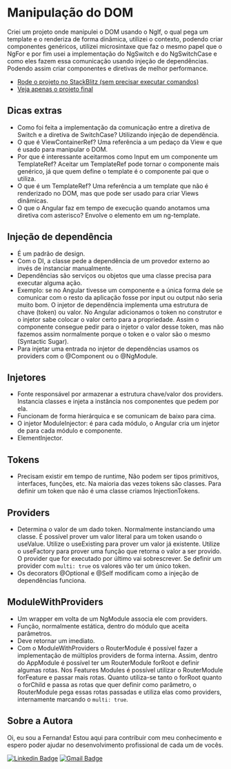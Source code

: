 # Manipulação do DOM
Criei um projeto onde manipulei o DOM usando o NgIf, o qual pega um template e o renderiza de forma dinâmica, utilizei o contexto, podendo criar componentes genéricos, utilizei microsintaxe que faz o mesmo papel que o NgFor e por fim usei a implementação do NgSwitch e do NgSwitchCase e como eles fazem essa comunicação usando injeção de dependências. Podendo assim criar componentes e diretivas de melhor performance. 

- [Rode o projeto no StackBlitz (sem precisar executar comandos)](https://stackblitz.com/edit/template-directives)
- [Veja apenas o projeto final](https://template-directives.stackblitz.io/)

## Dicas extras
- Como foi feita a implementação da comunicação entre a diretiva de Switch e a diretiva de SwitchCase? Utilizando injeção de dependência.
- O que é ViewContainerRef? Uma referência a um pedaço da View e que é usado para manipular o DOM. 
- Por que é interessante aceitarmos como Input em um componente um TemplateRef? Aceitar um TemplateRef pode tornar o componente mais genérico, já que quem define o template é o componente pai que o utiliza. 
- O que é um TemplateRef? Uma referência a um template que não é renderizado no DOM, mas que pode ser usado para criar Views dinâmicas.
- O que o Angular faz em tempo de execução quando anotamos uma diretiva com asterisco? Envolve o elemento em um ng-template. 

## Injeção de dependência
- É um padrão de design.
- Com o DI, a classe pede a dependência de um provedor externo ao invés de instanciar manualmente.  
- Dependências são serviços ou objetos que uma classe precisa para executar alguma ação. 
- Exemplo: se no Angular tivesse um componente e a única forma dele se comunicar com o resto da aplicação fosse por input ou output não seria muito bom. O injetor de dependência implementa uma estrutura de chave (token) ou valor. No Angular adicionamos o token no construtor e o injetor sabe colocar o valor certo para a propriedade. Assim o componente consegue pedir para o injetor o valor desse token, mas não fazemos assim normalmente porque o token e o valor são o mesmo (Syntactic Sugar). 
- Para injetar uma entrada no injetor de dependências usamos os providers com o @Component ou o @NgModule.

## Injetores
- Fonte responsável por armazenar a estrutura chave/valor dos providers. Instancia classes e injeta a instância nos componentes que pedem por ela.
- Funcionam de forma hierárquica e se comunicam de baixo para cima.
- O injetor ModuleInjector: é para cada módulo, o Angular cria um injetor de para cada módulo e componente. 
- ElementInjector.

## Tokens
- Precisam existir em tempo de runtime, Não podem ser tipos primitivos, interfaces, funções, etc. Na maioria das vezes tokens são classes. Para definir um token que não é uma classe criamos InjectionTokens.

## Providers
- Determina o valor de um dado token. Normalmente instanciando uma classe. É possível prover um valor literal para um token usando o useValue. Utilize o useExisting para prover um valor já existente. Utilize o useFactory para prover uma função que retorna o valor a ser provido. O provider que for executado por último vai sobrescrever. Se definir um provider com `multi: true` os valores vão ter um único token. 
- Os decorators @Optional e @Self modificam como a injeção de dependências funciona. 

## ModuleWithProviders
- Um wrapper em volta de um NgModule associa ele com providers. 
- Função, normalmente estática, dentro do módulo que aceita parâmetros. 
- Deve retornar um imediato. 
- Com o ModuleWithProviders o RouterModule é possível fazer a implementação de múltiplos providers de forma interna. Assim, dentro do AppModule é possível ter um RouterModule forRoot e definir algumas rotas. Nos Features Modules é possível utilizar o RouterModule forFeature e passar mais rotas. Quanto utiliza-se tanto o forRoot quanto o forChild e passa as rotas que quer definir como parâmetro, o RouterModule pega essas rotas passadas e utiliza elas como providers, internamente marcando o `multi: true`.

## Sobre a Autora
Oi, eu sou a Fernanda! Estou aqui para contribuir com meu conhecimento e espero poder ajudar no desenvolvimento profissional de cada um de vocês.

[![Linkedin Badge](https://img.shields.io/badge/-Fernanda_Maki_Hirose-blue?style=flat-square&logo=Linkedin&logoColor=white&link=https://www.linkedin.com/in/fernanda-maki-hirose-801117208/)](https://www.linkedin.com/in/fernanda-maki-hirose-801117208/)  [![Gmail Badge](https://img.shields.io/badge/-femahi2020@gmail.com-c14438?style=flat-square&logo=Gmail&logoColor=white&link=mailto:femahi2020@gmail.com)](mailto:femahi2020@gmail.com)

